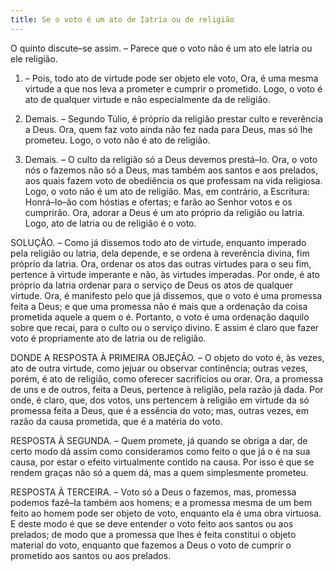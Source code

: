 ```yaml
---
title: Se o voto é um ato de Iatria ou de religião
---
```


O quinto discute–se assim. – Parece que o voto não é um ato ele latria ou ele religião.  

1. – Pois, todo ato de virtude pode ser objeto ele voto, Ora, é uma mesma virtude a que nos leva a prometer e cumprir o prometido. Logo, o voto é ato de qualquer virtude e não especialmente da de religião. 

2. Demais. – Segundo Túlio, é próprio da religião prestar culto e reverência a Deus. Ora, quem faz voto ainda não fez nada para Deus, mas só lhe prometeu. Logo, o voto não é ato de religião.  

3. Demais. – O culto da religião só a Deus devemos prestá–Io. Ora, o voto nós o fazemos não só a Deus, mas também aos santos e aos prelados, aos quais fazem voto de obediência os que professam na vida religiosa. Logo, o voto não é um ato de religião.  Mas, em contrário, a Escritura: Honrá–lo–ão com hóstias e ofertas; e farão ao Senhor votos e os cumprirão. Ora, adorar a Deus é um ato próprio da religião ou Iatria. Logo, ato de latria ou de religião é o voto.  

SOLUÇÃO. – Como já dissemos todo ato de virtude, enquanto imperado pela religião ou latria, dela depende, e se ordena à reverência divina, fim próprio da latria. Ora, ordenar os atos das outras virtudes para o seu fim, pertence à virtude imperante e não, às virtudes imperadas. Por onde, é ato próprio da latria ordenar para o serviço de Deus os atos de qualquer virtude. Ora, é manifesto pelo que já dissemos, que o voto é uma promessa feita a Deus; e que uma promessa não é mais que a ordenação da coisa prometida aquele a quem o é. Portanto, o voto é uma ordenação daquilo sobre que recai, para o culto ou o serviço divino. E assim é claro que fazer voto é propriamente ato de latria ou de religião.  

DONDE A RESPOSTA À PRIMEIRA OBJEÇÃO. – O objeto do voto é, às vezes, ato de outra virtude, como jejuar ou observar continência; outras vezes, porém, é ato de religião, como oferecer sacrifícios ou orar. Ora, a promessa de uns e de outros, feita a Deus, pertence à religião, pela razão já dada. Por onde, é claro, que, dos votos, uns pertencem à religião em virtude da só promessa feita a Deus, que é a essência do voto; mas, outras vezes, em razão da causa prometida, que é a matéria do voto.  

RESPOSTA À SEGUNDA. – Quem promete, já quando se obriga a dar, de certo modo dá assim como consideramos como feito o que já o é na sua causa, por estar o efeito virtualmente contido na causa. Por isso é que se rendem graças não só a quem dá, mas a quem simplesmente prometeu.  

RESPOSTA À TERCEIRA. – Voto só a Deus o fazemos, mas, promessa podemos fazê–Ia também aos homens; e a promessa mesma de um bem feito ao homem pode ser objeto de voto, enquanto ela é uma obra virtuosa. E deste modo é que se deve entender o voto feito aos santos ou aos prelados; de modo que a promessa que lhes é feita constitui o objeto material do voto, enquanto que fazemos a Deus o voto de cumprir o prometido aos santos ou aos prelados.